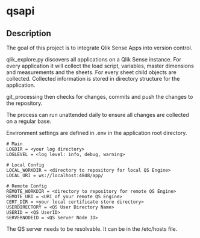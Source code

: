 # qsapi
## Description
The goal of this project is to integrate Qlik Sense Apps into version control.

qlik_explore.py discovers all applications on a Qlik Sense instance. 
For every application it will collect the load script, variables, master
dimensions and measurements and the sheets. For every sheet child objects
are collected.
Collected information is stored in directory structure for the application.

git_processing then checks for changes, commits and push the changes 
to the repository.

The process can run unattended daily to ensure all changes
are collected on a regular base.

Environment settings are defined in .env in the application root directory.

    # Main
    LOGDIR = <your log directory>
    LOGLEVEL = <log level: info, debug, warning>

    # Local Config
    LOCAL_WORKDIR = <directory to repository for local QS Engine>
    LOCAL_URI = ws://localhost:4848/app/

    # Remote Config
    REMOTE_WORKDIR = <directory to repository for remote QS Engine>
    REMOTE_URI = <URI of your remote QS Engine>
    CERT_DIR = <your local certificate store directory>
    USERDIRECTORY = <QS User Directory Name>
    USERID = <QS UserID>
    SERVERNODEID = <QS Server Node ID>

The QS server needs to be resolvable. It can be in the /etc/hosts file.
